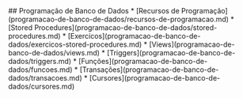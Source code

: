 <!---
# Banco de Dados SQL
* [Apresentação](README.md)
## Banco de Dados
* [Conceitos Básicos de Banco de Dados](banco-de-dados/conceitos-basicos-de-banco-de-dados.md)
* [Modelos de Dados](banco-de-dados/modelos-de-dados/README.md)
  * [Modelo entidade-relacionamento](banco-de-dados/modelos-de-dados/modelo-entidade-relacionamento.md)
  * [Modelo relacional](banco-de-dados/modelos-de-dados/modelo-relacional.md)
  * [Álgebra relacional](banco-de-dados/modelos-de-dados/algebra-relacional.md)
* [Projeto de Banco de Dados](banco-de-dados/projeto-de-banco-de-dados/README.md)
  * [Fases do projeto de banco de dados](banco-de-dados/projeto-de-banco-de-dados/fases-do-projeto-de-banco-de-dados.md)
  * [Projeto lógico de bancos de dados relacionais](banco-de-dados/projeto-de-banco-de-dados/projeto-logico-de-bancos-de-dados-relacionais.md)
  * [Normalização](banco-de-dados/projeto-de-banco-de-dados/normalizacao.md)
* [Linguagem de Definição de Dados](banco-de-dados/linguagem-de-definicao-de-dados.md)
* [Linguagem de Consulta Estruturada](banco-de-dados/linguagem-de-consulta-estruturada.md)
---!>


## Programação de Banco de Dados

* [Recursos de Programação](programacao-de-banco-de-dados/recursos-de-programacao.md)
* [Stored Procedures](programacao-de-banco-de-dados/stored-procedures.md)
* [Exercícos](programacao-de-banco-de-dados/exercicos-stored-procedures.md)
* [Views](programacao-de-banco-de-dados/views.md)
* [Triggers](programacao-de-banco-de-dados/triggers.md)
* [Funções](programacao-de-banco-de-dados/funcoes.md)
* [Transações](programacao-de-banco-de-dados/transacoes.md)
* [Cursores](programacao-de-banco-de-dados/cursores.md)

<!---
## Adminstração de Banco de Dados
* [Paginas e Extensões](adminstracao-de-banco-de-dados/paginas-e-extensoes.md)
* [Filegroups](adminstracao-de-banco-de-dados/filegroups.md)
* [Índices](adminstracao-de-banco-de-dados/indices.md)
* [Tunning](adminstracao-de-banco-de-dados/tunning.md)
* [Fulltext](adminstracao-de-banco-de-dados/fulltext.md)
* [Profiler](adminstracao-de-banco-de-dados/profiler.md)
* [Backup e Restauração](adminstracao-de-banco-de-dados/backup-e-restauracao.md)
* [Agendando Tarefas](adminstracao-de-banco-de-dados/agendando-tarefas.md)
* [Segurança](adminstracao-de-banco-de-dados/seguranca.md)
---!>

